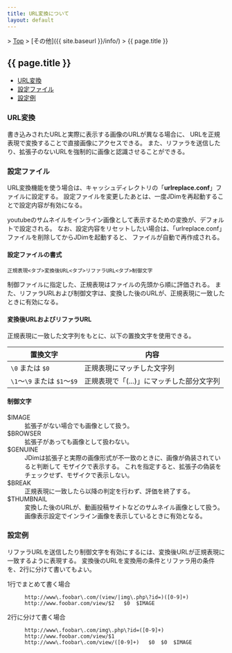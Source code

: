 ```yaml
---
title: URL変換について
layout: default
---
```


&gt; [Top](../) &gt; [その他]({{ site.baseurl }}/info/) &gt; {{ page.title }}

## {{ page.title }}

- [URL変換](#replacement)
- [設定ファイル](#configfile)
- [設定例](#example)


<a name="replacement"></a>
### URL変換

書き込みされたURLと実際に表示する画像のURLが異なる場合に、
URLを正規表現で変換することで直接画像にアクセスできる。
また、リファラを送信したり、拡張子のないURLを強制的に画像と認識させることができる。


<a name="configfile"></a>
### 設定ファイル
URL変換機能を使う場合は、キャッシュディレクトリの「**urlreplace.conf**」ファイルに設定する。
設定ファイルを変更したあとは、一度JDimを再起動することで設定内容が有効になる。

youtubeのサムネイルをインライン画像として表示するための変換が、デフォルトで設定される。
なお、設定内容をリセットしたい場合は、「urlreplace.conf」ファイルを削除してからJDimを起動すると、
ファイルが自動で再作成される。

#### 設定ファイルの書式
```
正規表現<タブ>変換後URL<タブ>リファラURL<タブ>制御文字
```

制御ファイルに指定した、正規表現はファイルの先頭から順に評価される。
また、リファラURLおよび制御文字は、変換した後のURLが、正規表現に一致したときに有効になる。

#### 変換後URLおよびリファラURL
正規表現に一致した文字列をもとに、以下の置換文字を使用できる。

| 置換文字 | 内容 |
| --- | --- |
| `\0` または `$0` | 正規表現にマッチした文字列 |
| `\1`〜`\9` または `$1`〜`$9` | 正規表現で「(...)」にマッチした部分文字列 |

#### 制御文字

<dl>
  <dt>$IMAGE</dt>
  <dd>拡張子がない場合でも画像として扱う。 </dd>
  <dt>$BROWSER</dt>
  <dd>拡張子があっても画像として扱わない。 </dd>
  <dt>$GENUINE</dt>
  <dd>JDimは拡張子と実際の画像形式が不一致のときに、画像が偽装されていると判断して モザイクで表示する。
    これを指定すると、拡張子の偽装をチェックせず、モザイクで表示しない。</dd>
  <dt>$BREAK</dt>
  <dd>正規表現に一致したら以降の判定を行わず、評価を終了する。</dd>
  <dt>$THUMBNAIL</dt>
  <dd>変換した後のURLが、動画投稿サイトなどのサムネイル画像として扱う。
    画像表示設定でインライン画像を表示しているときに有効となる。</dd>
</dl>


<a name="example"></a>
### 設定例
リファラURLを送信したり制御文字を有効にするには、変換後URLが正規表現に一致するように表現する。
変換後のURLを変換用の条件とリファラ用の条件を、2行に分けて書いてもよい。

<dl>
  <dt>1行でまとめて書く場合</dt>
  <dd>
<pre><code>http://www\.foobar\.com/(view/|img\.php\?id=)([0-9]+)	http://www.foobar.com/view/$2	$0	$IMAGE
</code></pre>
  </dd>
  <dt>2行に分けて書く場合</dt>
  <dd>
<pre><code>http://www\.foobar\.com/img\.php\?id=([0-9]+)	http://www.foobar.com/view/$1
http://www\.foobar\.com/view/([0-9]+)	$0	$0	$IMAGE
</code></pre>
  </dd>
</dl>
